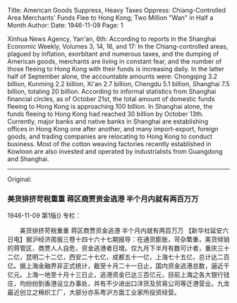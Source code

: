 Title: American Goods Suppress, Heavy Taxes Oppress: Chiang-Controlled Area Merchants' Funds Flee to Hong Kong; Two Million "Wan" in Half a Month
Author:
Date: 1946-11-09
Page: 1

Xinhua News Agency, Yan'an, 6th: According to reports in the Shanghai Economic Weekly, Volumes 3, 14, 16, and 17: In the Chiang-controlled areas, plagued by inflation, exorbitant and numerous taxes, and the dumping of American goods, merchants are living in constant fear, and the number of those fleeing to Hong Kong with their funds is increasing daily. In the latter half of September alone, the accountable amounts were: Chongqing 3.2 billion, Kunming 2.2 billion, Xi'an 2.7 billion, Chengdu 5.1 billion, Shanghai 7.5 billion, totaling 20 billion. According to informal statistics from Shanghai financial circles, as of October 21st, the total amount of domestic funds fleeing to Hong Kong is approaching 100 billion. In Shanghai alone, the funds fleeing to Hong Kong had reached 30 billion by October 13th. Currently, major banks and native banks in Shanghai are establishing offices in Hong Kong one after another, and many import-export, foreign goods, and trading companies are relocating to Hong Kong to conduct business. Most of the cotton weaving factories recently established in Kowloon are also invested and operated by industrialists from Guangdong and Shanghai.



<hr /> 

Original: 


### 美货排挤苛税重重  蒋区商贾资金逃港  半个月内就有两百万万

1946-11-09
第1版()
专栏：

　　美货排挤苛税重重
    蒋区商贾资金逃港
    半个月内就有两百万万
    【新华社延安六日电】据沪经济周报三卷十四十六十七期报导：在通货膨胀，苛杂繁重，美货倾销的蒋管区，商贾人人自危，资金逃港者日增。仅九月下半月有数可计者，重庆三十二亿，昆明二十二亿，西安二十七亿，成都五十一亿，上海七十五亿，总计达二百亿。据上海金融界非正式统计，截至十月二十一日止，国内资金逃港总数，逼近千亿元。上海一地至十月十三日止，逃港资金已达三百亿元，目前上海之各大银行钱庄，均纷纷到香港设立办事处，并有不少进出口洋货及贸易公司等迁港营业。九龙最近创立之棉织工厂，大部分亦系粤沪方面工业家所投资经营。
